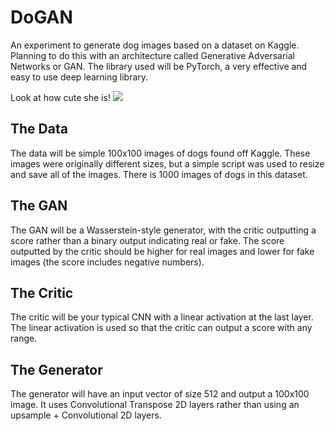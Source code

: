 # DoGAN

An experiment to generate dog images based on a dataset on Kaggle. Planning to do this with an architecture called Generative Adversarial Networks or GAN. The library used will be PyTorch, a very effective and easy to use deep learning library.

Look at how cute she is!
<img src='https://upload.wikimedia.org/wikipedia/commons/5/51/Lucy_the_Dog_at_The_Green%2C_Town_Square_Las_Vegas.jpg'>

## The Data

The data will be simple 100x100 images of dogs found off Kaggle. These images were originally different sizes, but a simple script was used to resize and save all of the images. There is 1000 images of dogs in this dataset.

## The GAN

The GAN will be a Wasserstein-style generator, with the critic outputting a score rather than a binary output indicating real or fake.
The score outputted by the critic should be higher for real images and lower for fake images (the score includes negative numbers).

## The Critic

The critic will be your typical CNN with a linear activation at the last layer. The linear activation is used so that the critic can output a score with any range.

## The Generator

The generator will have an input vector of size 512 and output a 100x100 image. It uses Convolutional Transpose 2D layers rather than using an upsample + Convolutional 2D layers.